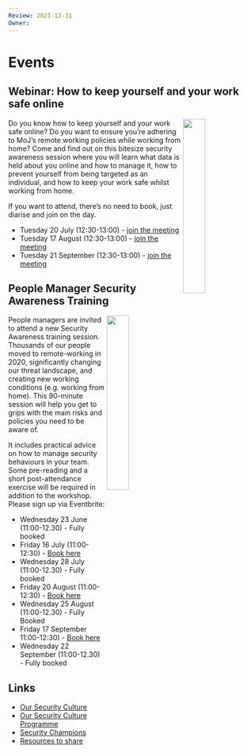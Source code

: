 ```yaml
---
Review: 2021-12-31
Owner:
---
```

# Events

## Webinar: How to keep yourself and your work safe online

<img src="https://github.com/ministryofjustice/security-guidance/blob/Local/culture/graphics/webinar-safe-online.png" width="30%" align="right" />

Do you know how to keep yourself and your work safe online? Do you want to ensure you’re adhering to MoJ’s remote working policies while working from home? Come and find out on this bitesize security awareness session where you will learn what data is held about you online and how to manage it, how to prevent yourself from being targeted as an individual, and how to keep your work safe whilst working from home.

If you want to attend, there’s no need to book, just diarise and join on the day.

- Tuesday 20 July (12:30-13:00) - [join the meeting](https://intranet.justice.gov.uk/events/how-to-keep-yourself-and-your-work-safe-online-2/)
- Tuesday 17 August (12:30-13:00) - [join the meeting](https://intranet.justice.gov.uk/events/how-to-keep-yourself-and-your-work-safe-online-3/)
- Tuesday 21 September (12:30-13:00) - [join the meeting](https://intranet.justice.gov.uk/events/how-to-keep-yourself-and-your-work-safe-online-4/)

## People Manager Security Awareness Training

<img src="https://github.com/ministryofjustice/security-guidance/blob/Local/culture/graphics/awareness-training.png" width="30%" align="right" />

People managers are invited to attend a new Security Awareness training session. Thousands of our people moved to remote-working in 2020, significantly changing our threat landscape, and creating new working conditions (e.g. working from home). This 90-minute session will help you get to grips with the main risks and policies you need to be aware of.

It includes practical advice on how to manage security behaviours in your team. Some pre-reading and a short post-attendance exercise will be required in addition to the workshop. Please sign up via Eventbrite:

- Wednesday 23 June (11:00-12.30) -  Fully booked
- Friday 16 July (11:00-12:30) - [Book here](https://www.eventbrite.co.uk/e/people-manager-security-awareness-workshop-tickets-159965672633)
- Wednesday 28 July (11:00-12.30) - Fully booked
- Friday 20 August (11:00-12:30) - [Book here](https://www.eventbrite.co.uk/e/people-manager-security-awareness-workshop-tickets-159965674639)
- Wednesday 25 August (11:00-12.30) - Fully Booked
- Friday 17 September 11:00-12:30) - [Book here](https://www.eventbrite.co.uk/e/people-manager-security-awareness-workshop-tickets-159965676645)
- Wednesday 22 September (11:00-12.30) - Fully booked

## Links

- [Our Security Culture](https://github.com/ministryofjustice/security-guidance/blob/Local/culture/security-culture-overview.md)
- [Our Security Culture Programme](https://github.com/ministryofjustice/security-guidance/blob/Local/security-culture-programme)
- [Security Champions](https://github.com/ministryofjustice/security-guidance/blob/Local/culture/security-champions.md)
- [Resources to share](https://github.com/ministryofjustice/security-guidance/blob/Local/culture/resources.md)

